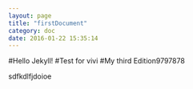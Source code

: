 ```yaml
---
layout: page
title: "firstDocument"
category: doc
date: 2016-01-22 15:35:14
---
```


#Hello Jekyll!
#Test for vivi
#My third Edition9797878

sdfkdlfjdoioe



